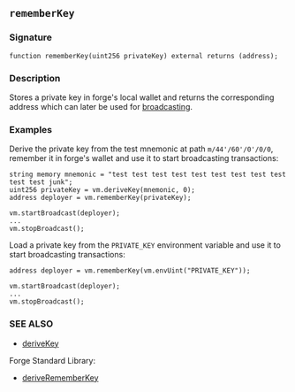 ## `rememberKey`

### Signature

```solidity
function rememberKey(uint256 privateKey) external returns (address);
```

### Description

Stores a private key in forge's local wallet and returns the corresponding address which can later be used for [broadcasting](./broadcast.md).

### Examples

Derive the private key from the test mnemonic at path `m/44'/60'/0'/0/0`, remember it in forge's wallet and use it to start broadcasting transactions:

```solidity
string memory mnemonic = "test test test test test test test test test test test junk";
uint256 privateKey = vm.deriveKey(mnemonic, 0);
address deployer = vm.rememberKey(privateKey);

vm.startBroadcast(deployer);
...
vm.stopBroadcast();
```

Load a private key from the `PRIVATE_KEY` environment variable and use it to start broadcasting transactions:

```solidity
address deployer = vm.rememberKey(vm.envUint("PRIVATE_KEY"));

vm.startBroadcast(deployer);
...
vm.stopBroadcast();
```

### SEE ALSO

- [deriveKey](./derive-key.md)

Forge Standard Library:
- [deriveRememberKey](../reference/forge-std/derive-remember-key.md)
